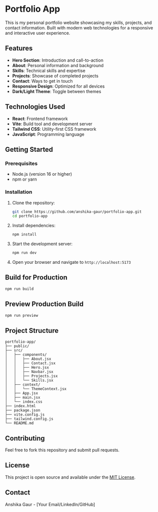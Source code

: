 # Portfolio App

This is my personal portfolio website showcasing my skills, projects, and contact information. Built with modern web technologies for a responsive and interactive user experience.

## Features

- **Hero Section**: Introduction and call-to-action
- **About**: Personal information and background
- **Skills**: Technical skills and expertise
- **Projects**: Showcase of completed projects
- **Contact**: Ways to get in touch
- **Responsive Design**: Optimized for all devices
- **Dark/Light Theme**: Toggle between themes

## Technologies Used

- **React**: Frontend framework
- **Vite**: Build tool and development server
- **Tailwind CSS**: Utility-first CSS framework
- **JavaScript**: Programming language

## Getting Started

### Prerequisites

- Node.js (version 16 or higher)
- npm or yarn

### Installation

1. Clone the repository:
   ```bash
   git clone https://github.com/anshika-gaur/portfolio-app.git
   cd portfolio-app
   ```

2. Install dependencies:
   ```bash
   npm install
   ```

3. Start the development server:
   ```bash
   npm run dev
   ```

4. Open your browser and navigate to `http://localhost:5173`

## Build for Production

```bash
npm run build
```

## Preview Production Build

```bash
npm run preview
```

## Project Structure

```
portfolio-app/
├── public/
├── src/
│   ├── components/
│   │   ├── About.jsx
│   │   ├── Contact.jsx
│   │   ├── Hero.jsx
│   │   ├── Navbar.jsx
│   │   ├── Projects.jsx
│   │   └── Skills.jsx
│   ├── context/
│   │   └── ThemeContext.jsx
│   ├── App.jsx
│   ├── main.jsx
│   └── index.css
├── index.html
├── package.json
├── vite.config.js
├── tailwind.config.js
└── README.md
```

## Contributing

Feel free to fork this repository and submit pull requests.

## License

This project is open source and available under the [MIT License](LICENSE).

## Contact

Anshika Gaur - [Your Email/LinkedIn/GitHub]
